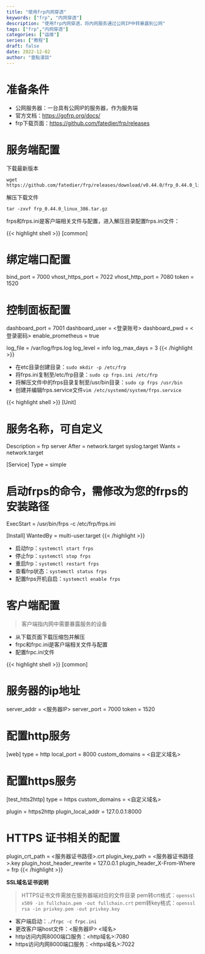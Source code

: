 ```yaml
---
title: "使用frp内网穿透"
keywords: ["frp", "内网穿透"]
description: "使用frp内网穿透，将内网服务通过公网IP中转暴露到公网"
tags: ["frp","内网穿透"]
categories: ["运维"]
series: ["教程"]
draft: false
date: 2022-12-02
author: "壹點漫談"
---
```



# 准备条件

* 公网服务器：一台具有公网IP的服务器，作为服务端
* 官方文档：https://gofrp.org/docs/
* frp下载页面：https://github.com/fatedier/frp/releases

# 服务端配置

下载最新版本

``` shell
wget https://github.com/fatedier/frp/releases/download/v0.44.0/frp_0.44.0_linux_386.tar.gz
```

解压下载文件

``` shell
tar -zxvf frp_0.44.0_linux_386.tar.gz
```

frps和frps.ini是客户端相关文件与配置，进入解压目录配置frps.ini文件：

{{< highlight shell >}}
[common]
# 绑定端口配置
bind_port = 7000
vhost_https_port = 7022
vhost_http_port = 7080
token = 1520

# 控制面板配置
dashboard_port = 7001
dashboard_user = <登录账号>
dashboard_pwd = <登录密码>
enable_prometheus = true

log_file = /var/log/frps.log
log_level = info
log_max_days = 3
{{< /highlight >}}

* 在etc目录创建目录：`sudo mkdir -p /etc/frp`
* 将frps.ini复制至/etc/frp目录：`sudo cp frps.ini /etc/frp`
* 将解压文件中的frps目录复制至/usr/bin目录：`sudo cp frps /usr/bin`
* 创建并编辑frps.service文件`vim /etc/systemd/system/frps.service`

{{< highlight shell >}}
[Unit]
# 服务名称，可自定义
Description = frp server
After = network.target syslog.target
Wants = network.target

[Service]
Type = simple
# 启动frps的命令，需修改为您的frps的安装路径
ExecStart = /usr/bin/frps -c /etc/frp/frps.ini

[Install]
WantedBy = multi-user.target
{{< /highlight >}}

* 启动frp：`systemctl start frps`
* 停止frp：`systemctl stop frps`
* 重启frp：`systemctl restart frps`
* 查看frp状态：`systemctl status frps`
* 配置frps开机自启：`systemctl enable frps`

# 客户端配置

> 客户端指内网中需要暴露服务的设备

* 从下载页面下载压缩包并解压
* frpc和frpc.ini是客户端相关文件与配置
* 配置frpc.ini文件

{{< highlight shell >}}
[common]
# 服务器的ip地址
server_addr = <服务器IP>
server_port = 7000
token = 1520

# 配置http服务
[web]
type = http
local_port = 8000
custom_domains = <自定义域名>

# 配置https服务
[test_htts2http]
type = https
custom_domains = <自定义域名>

plugin = https2http
plugin_local_addr = 127.0.0.1:8000

# HTTPS 证书相关的配置
plugin_crt_path = <服务器证书路径>.crt
plugin_key_path = <服务器证书路径>.key
plugin_host_header_rewrite = 127.0.0.1
plugin_header_X-From-Where = frp
{{< /highlight >}}

**SSL域名证书说明**

> HTTPS证书文件需放在服务器端对应的文件目录
> pem转crt格式：`openssl x509 -in fullchain.pem -out fullchain.crt`
> pem转key格式：`openssl rsa -in privkey.pem -out privkey.key`

* 客户端启动：`./frpc -c frpc.ini`
* 更改客户端host文件：<服务器IP> <域名>
* http访问内网8000端口服务：<http域名>:7080
* https访问内网8000端口服务：<https域名>:7022